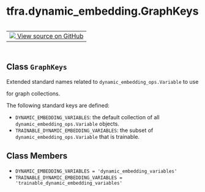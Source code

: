 <div itemscope itemtype="http://developers.google.com/ReferenceObject">
<meta itemprop="name" content="tfra.dynamic_embedding.GraphKeys" />
<meta itemprop="path" content="Stable" />
<meta itemprop="property" content="DYNAMIC_EMBEDDING_VARIABLES"/>
<meta itemprop="property" content="TRAINABLE_DYNAMIC_EMBEDDING_VARIABLES"/>
</div>

# tfra.dynamic_embedding.GraphKeys

<!-- Insert buttons and diff -->

<table class="tfo-notebook-buttons tfo-api" align="left">

<td>
  <a target="_blank" href="https://github.com/tensorflow/recommenders-addons/tree/master/tensorflow_recommenders_addons/dynamic_embedding/python/ops/dynamic_embedding_variable.py">
    <img src="https://www.tensorflow.org/images/GitHub-Mark-32px.png" />
    View source on GitHub
  </a>
</td></table>
<br/>
<br/>
<br/>
<br/>



## Class `GraphKeys`

Extended standard names related to `dynamic_embedding_ops.Variable` to use



<!-- Placeholder for "Used in" -->
for graph collections.

The following standard keys are defined:

* `DYNAMIC_EMBEDDING_VARIABLES`: the default collection of
  all `dynamic_embedding_ops.Variable` objects.
* `TRAINABLE_DYNAMIC_EMBEDDING_VARIABLES`: the subset of
  `dynamic_embedding_ops.Variable` that is trainable.

## Class Members

* `DYNAMIC_EMBEDDING_VARIABLES = 'dynamic_embedding_variables'` <a id="DYNAMIC_EMBEDDING_VARIABLES"></a>
* `TRAINABLE_DYNAMIC_EMBEDDING_VARIABLES = 'trainable_dynamic_embedding_variables'` <a id="TRAINABLE_DYNAMIC_EMBEDDING_VARIABLES"></a>
